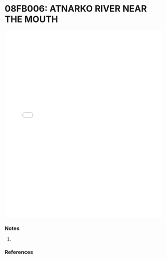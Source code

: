 # 08FB006: ATNARKO RIVER NEAR THE MOUTH

<iframe src="/_static/stations/08FB006_fdc.html" width="100%" height="600" frameborder="0"></iframe>

### Notes
1. 

### References

